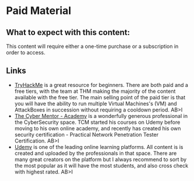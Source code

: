 # Paid Material

## What to expect with this content:
This content will require either a one-time purchase or a subscription in order to access.

## Links
* [TryHackMe](tryhackme.com) is a great resource for beginners. There are both paid and a free tiers, with the team at THM making the majority of the content available with the free tier. The main selling point of the paid tier is that you will have the ability to run multiple Virtual Machines's (VM) and AttackBoxes in succession without requiring a cooldown period. AB>I
* [The Cyber Mentor - Academy](https://academy.tcm-sec.com/courses) is a wonderfully generous professional in the CyberSecurity space. TCM started his courses on Udemy before moving to his own online academy, and recently has created his own security certification - Practical Network Penetration Tester Certification. AB>I
* [Udemy](www.udemy.com) is one of the leading online learning platforms. All content is is created and uploaded by the professionals in that space. There are many great creators on the platform but I always recommend to sort by the most popular as it will have the most students, and also cross check with highest rated. AB>I
